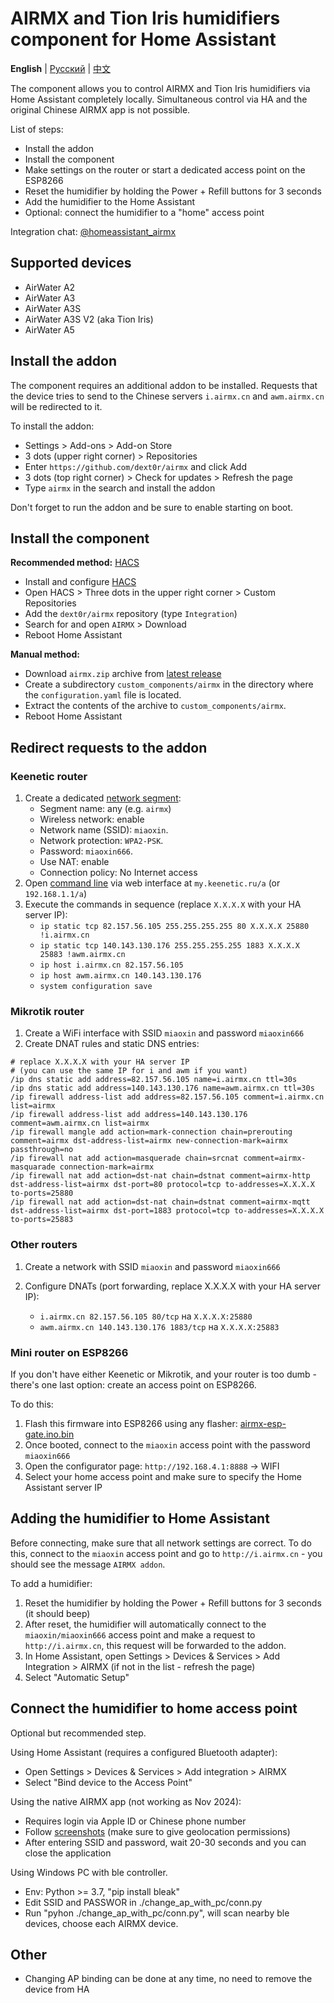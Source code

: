 # AIRMX and Tion Iris humidifiers component for Home Assistant

**English** | [Русский](./README.ru.md) | [中文](./README.zh.md)

The component allows you to control AIRMX and Tion Iris humidifiers via Home Assistant completely locally. Simultaneous control via HA and the original Chinese AIRMX app is not possible.

List of steps:

* Install the addon
* Install the component
* Make settings on the router or start a dedicated access point on the ESP8266
* Reset the humidifier by holding the Power + Refill buttons for 3 seconds
* Add the humidifier to the Home Assistant
* Optional: connect the humidifier to a "home" access point

Integration chat: [@homeassistant_airmx](https://t.me/homeassistant_airmx)

## Supported devices

* AirWater A2
* AirWater A3
* AirWater A3S
* AirWater A3S V2 (aka Tion Iris)
* AirWater A5

## Install the addon

The component requires an additional addon to be installed. Requests that the device tries to send to the Chinese servers `i.airmx.cn` and `awm.airmx.cn` will be redirected to it.

To install the addon:

* Settings > Add-ons > Add-on Store
* 3 dots (upper right corner) > Repositories
* Enter `https://github.com/dext0r/airmx` and click Add
* 3 dots (top right corner) > Check for updates > Refresh the page
* Type `airmx` in the search and install the addon

Don't forget to run the addon and be sure to enable starting on boot.

## Install the component

**Recommended method:** [HACS](https://hacs.xyz/)

* Install and configure [HACS](https://hacs.xyz/docs/use/#getting-started-with-hacs)
* Open HACS > Three dots in the upper right corner > Custom Repositories
* Add the `dext0r/airmx` repository (type `Integration`)
* Search for and open `AIRMX` > Download
* Reboot Home Assistant

**Manual method:**

* Download `airmx.zip` archive from [latest release](https://github.com/dext0r/airmx/releases/latest)
* Create a subdirectory `custom_components/airmx` in the directory where the `configuration.yaml` file is located.
* Extract the contents of the archive to `custom_components/airmx`.
* Reboot Home Assistant

## Redirect requests to the addon

### Keenetic router

1. Create a dedicated [network segment](https://help.keenetic.com/hc/en/articles/360005236300):
   * Segment name: any (e.g. `airmx`)
   * Wireless network: enable
   * Network name (SSID): `miaoxin`.
   * Network protection: `WPA2-PSK`.
   * Password: `miaoxin666`.
   * Use NAT: enable
   * Connection policy: No Internet access
2. Open [command line](https://help.keenetic.com/hc/en/articles/213965889) via web interface at `my.keenetic.ru/a` (or `192.168.1.1/a`)
3. Execute the commands in sequence (replace `X.X.X.X` with your HA server IP):
   * `ip static tcp 82.157.56.105 255.255.255.255 80 X.X.X.X 25880 !i.airmx.cn`
   * `ip static tcp 140.143.130.176 255.255.255.255 1883 X.X.X.X 25883 !awm.airmx.cn`
   * `ip host i.airmx.cn 82.157.56.105`
   * `ip host awm.airmx.cn 140.143.130.176`
   * `system configuration save`

### Mikrotik router

1. Create a WiFi interface with SSID `miaoxin` and password `miaoxin666`
2. Create DNAT rules and static DNS entries:

```text
# replace X.X.X.X with your HA server IP
# (you can use the same IP for i and awm if you want)
/ip dns static add address=82.157.56.105 name=i.airmx.cn ttl=30s
/ip dns static add address=140.143.130.176 name=awm.airmx.cn ttl=30s
/ip firewall address-list add address=82.157.56.105 comment=i.airmx.cn list=airmx
/ip firewall address-list add address=140.143.130.176 comment=awm.airmx.cn list=airmx
/ip firewall mangle add action=mark-connection chain=prerouting comment=airmx dst-address-list=airmx new-connection-mark=airmx passthrough=no
/ip firewall nat add action=masquerade chain=srcnat comment=airmx-masquarade connection-mark=airmx
/ip firewall nat add action=dst-nat chain=dstnat comment=airmx-http dst-address-list=airmx dst-port=80 protocol=tcp to-addresses=X.X.X.X to-ports=25880
/ip firewall nat add action=dst-nat chain=dstnat comment=airmx-mqtt dst-address-list=airmx dst-port=1883 protocol=tcp to-addresses=X.X.X.X to-ports=25883
```

### Other routers

1. Create a network with SSID `miaoxin` and password `miaoxin666`
2. Configure DNATs (port forwarding, replace X.X.X.X with your HA server IP):

   * `i.airmx.cn 82.157.56.105 80/tcp` на `X.X.X.X:25880`
   * `awm.airmx.cn 140.143.130.176 1883/tcp` на `X.X.X.X:25883`

### Mini router on ESP8266

If you don't have either Keenetic or Mikrotik, and your router is too dumb - there's one last option: create an access point on ESP8266.

To do this:

1. Flash this firmware into ESP8266 using any flasher: [airmx-esp-gate.ino.bin](https://github.com/dext0r/airmx/raw/main/airmx-esp-gate/build/esp8266.esp8266.nodemcu/airmx-esp-gate.ino.bin)
2. Once booted, connect to the `miaoxin` access point with the password `miaoxin666`
3. Open the configurator page: `http://192.168.4.1:8888` -> WIFI
4. Select your home access point and make sure to specify the Home Assistant server IP

## Adding the humidifier to Home Assistant

Before connecting, make sure that all network settings are correct. To do this, connect to the `miaoxin` access point and go to `http://i.airmx.cn` - you should see the message `AIRMX addon`.

To add a humidifier:

1. Reset the humidifier by holding the Power + Refill buttons for 3 seconds (it should beep)
2. After reset, the humidifier will automatically connect to the `miaoxin/miaoxin666` access point and make a request to `http://i.airmx.cn`, this request will be forwarded to the addon.
3. In Home Assistant, open Settings > Devices & Services > Add Integration > AIRMX (if not in the list - refresh the page)
4. Select "Automatic Setup"

## Connect the humidifier to home access point

Optional but recommended step.

Using Home Assistant (requires a configured Bluetooth adapter):

* Open Settings > Devices & Services > Add integration > AIRMX
* Select "Bind device to the Access Point"

Using the native AIRMX app (not working as Nov 2024):

* Requires login via Apple ID or Chinese phone number
* Follow [screenshots](./images/ios) (make sure to give geolocation permissions)
* After entering SSID and password, wait 20-30 seconds and you can close the application

Using Windows PC with ble controller.

* Env: Python >= 3.7, "pip install bleak"
* Edit SSID and PASSWOR in ./change_ap_with_pc/conn.py
* Run "pyhon ./change_ap_with_pc/conn.py", will scan nearby ble devices, choose each AIRMX device.

## Other

* Changing AP binding can be done at any time, no need to remove the device from HA
